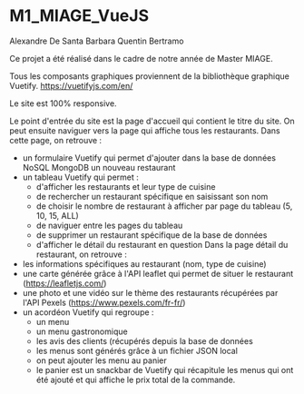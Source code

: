 # M1_MIAGE_VueJS

Alexandre De Santa Barbara
Quentin Bertramo

Ce projet a été réalisé dans le cadre de notre année de Master MIAGE.

Tous les composants graphiques proviennent de la bibliothèque graphique Vuetify.
https://vuetifyjs.com/en/

Le site est 100% responsive.

Le point d'entrée du site est la page d'accueil qui contient le titre du site.
On peut ensuite naviguer vers la page qui affiche tous les restaurants.
Dans cette page, on retrouve :
- un formulaire Vuetify qui permet d'ajouter dans la base de données NoSQL MongoDB un nouveau restaurant
- un tableau Vuetify qui permet :
  - d'afficher les restaurants et leur type de cuisine
  - de rechercher un restaurant spécifique en saisissant son nom
  - de choisir le nombre de restaurant à afficher par page du tableau (5, 10, 15, ALL)
  - de naviguer entre les pages du tableau
  - de supprimer un restaurant spécifique de la base de données
  - d'afficher le détail du restaurant en question
Dans la page détail du restaurant, on retrouve :
- les informations spécifiques au restaurant (nom, type de cuisine)
- une carte générée grâce à l'API leaflet qui permet de situer le restaurant (https://leafletjs.com/)
- une photo et une vidéo sur le thème des restaurants récupérées par l'API Pexels (https://www.pexels.com/fr-fr/)
- un acordéon Vuetify qui regroupe :
  - un menu
  - un menu gastronomique
  - les avis des clients (récupérés depuis la base de données
  - les menus sont générés grâce à un fichier JSON local
  - on peut ajouter les menu au panier
  - le panier est un snackbar de Vuetify qui récapitule les menus qui ont été ajouté et qui affiche le prix total de la commande.
